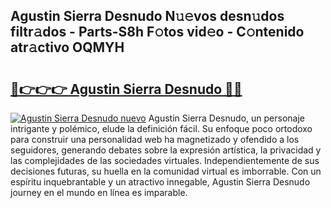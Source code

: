 ## Agustin Sierra Desnudo N𝚞𝚎vos desn𝚞dos filtr𝚊dos - Parts-S8h F𝚘tos vid𝚎o - C𝚘ntenido atr𝚊ctivo OQMYH

# <h2><a href="http://mb628w0.tromn.icu/?c=Agustin+Sierra+Desnudo">🔗👉👉👉 Agustin Sierra Desnudo 🔗🔗</a></h2>

[![Agustin Sierra Desnudo nuevo](https://i.imgur.com/pEAQMta.gif)](http://mb628w0.tromn.icu/?c=Agustin+Sierra+Desnudo)
Agustin Sierra Desnudo, un personaje intrigante y polémico, elude la definición fácil. Su enfoque poco ortodoxo para construir una personalidad web ha magnetizado y ofendido a los seguidores, generando debates sobre la expresión artística, la privacidad y las complejidades de las sociedades virtuales. Independientemente de sus decisiones futuras, su huella en la comunidad virtual es imborrable. Con un espíritu inquebrantable y un atractivo innegable, Agustin Sierra Desnudo journey en el mundo en línea es imparable.
